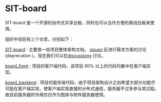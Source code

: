 # SIT-board

SIT-board 是一个开源的协作式共享白板，同时也可以当作方便的离线白板来使用。

组织中目前有三个仓库，分别如下：

[SIT-board](https://github.com/SIT-board/SIT-board) : 主要放一些项目整体架构文档， [issues](https://github.com/SIT-board/SIT-board/issues) 区进行需求方案的讨论(deprecation )，现在我们可以在[discussions](https://github.com/SIT-board/SIT-board/discussions) 讨论。

[board_front](https://github.com/SIT-board/board_front) : 项目的客户端代码，该项目 90% 以上的代码均集中在客户端实现。

[board_backend](https://github.com/SIT-board/board_backend) : 项目的服务端代码，由于项目架构设计之初希望大部分功能尽可能在客户端实现，使客户端实现直接的分布式通信，服务器不过多参与其过程。故目前服务器的作用仅仅作为图床与附件服务器使用。
